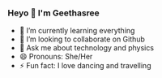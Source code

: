 ### Heyo 👋 I'm Geethasree

<!--
**geethasreekoncha/geethasreekoncha** is a ✨ _special_ ✨ repository because its `README.md` (this file) appears on your GitHub profile.

Here are some ideas to get you started:-->


- 🌱 I’m currently learning everything
- 👯 I’m looking to collaborate on Github
- 💬 Ask me about technology and physics
- 😄 Pronouns: She/Her
- ⚡ Fun fact: I love dancing and travelling

<!--- 🔭 I’m currently working on ...-->
<!--- 🤔 I’m looking for help with ...-->
<!--- 📫 How to reach me: ...-->
